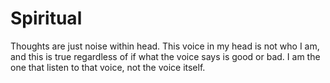 # Spiritual

Thoughts are just noise within head. This voice in my head is not who I am, and this is true regardless of if what the voice says is good or bad. I am the one that listen to that voice, not the voice itself.
